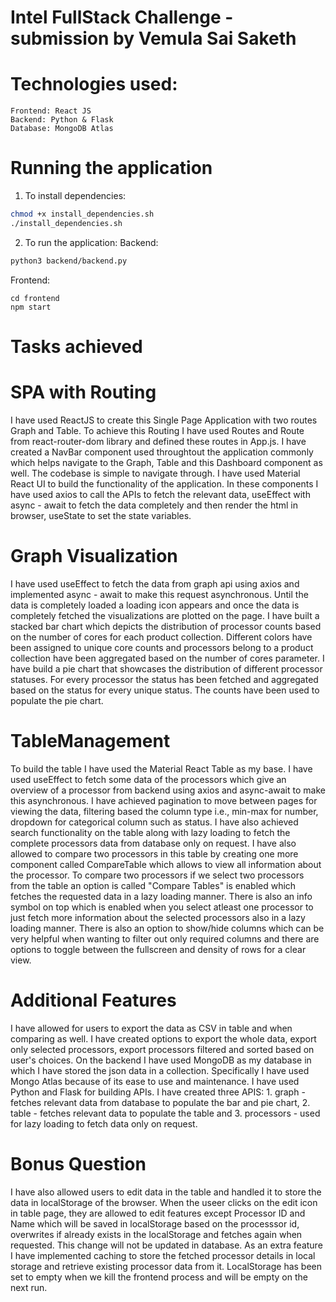 # Intel FullStack Challenge - submission by Vemula Sai Saketh

# Technologies used:
    Frontend: React JS
    Backend: Python & Flask
    Database: MongoDB Atlas

# Running the application
1. To install dependencies: 
```bash
chmod +x install_dependencies.sh
./install_dependencies.sh
```

2. To run the application:
Backend:
```bash
python3 backend/backend.py
```
Frontend:
```frontend
cd frontend
npm start
```

# Tasks achieved

# SPA with Routing
I have used ReactJS to create this Single Page Application with two routes Graph and Table. To achieve this Routing I have used Routes and Route from react-router-dom library and defined these routes in App.js. I have created a NavBar component used throughtout the application commonly which helps navigate to the Graph, Table and this Dashboard component as well. The codebase is simple to navigate through. I have used Material React UI to build the functionality of the application. In these components I have used axios to call the APIs to fetch the relevant data, useEffect with async - await to fetch the data completely and then render the html in browser, useState to set the state variables.

# Graph Visualization
I have used useEffect to fetch the data from graph api using axios and implemented async - await to make this request asynchronous. Until the data is completely loaded a loading icon appears and once the data is completely fetched the visualizations are plotted on the page. I have built a stacked bar chart which depicts the distribution of processor counts based on the number of cores for each product collection. Different colors have been assigned to unique core counts and processors belong to a product collection have been aggregated based on the number of cores parameter. I have build a pie chart that showcases the distribution of different processor statuses. For every processor the status has been fetched and aggregated based on the status for every unique status. The counts have been used to populate the pie chart.

# TableManagement
To build the table I have used the Material React Table as my base. I have used useEffect to fetch some data of the processors which give an overview of a processor from backend using axios and async-await to make this asynchronous. I have achieved pagination to move between pages for viewing the data, filtering based the column type i.e., min-max for number, dropdown for categorical column such as status. I have also achieved search functionality on the table along with lazy loading to fetch the complete processors data from database only on request. I have also allowed to compare two processors in this table by creating one more component called CompareTable which allows to view all information about the processor. To compare two processors if we select two processors from the table an option is called "Compare Tables" is enabled which fetches the requested data in a lazy loading manner. There is also an info symbol on top which is enabled when you select atleast one processor to just fetch more information about the selected processors also in a lazy loading manner. There is also an option to show/hide columns which can be very helpful when wanting to filter out only required columns and there are options to toggle between the fullscreen and density of rows for a clear view.

# Additional Features
I have allowed for users to export the data as CSV in table and when comparing as well. I have created options to export the whole data, export only selected processors, export processors filtered and sorted based on user's choices. On the backend I have used MongoDB as my database in which I have stored the json data in a collection. Specifically I have used Mongo Atlas because of its ease to use and maintenance. I have used Python and Flask for building APIs. I have created three APIS: 1. graph - fetches relevant data from database to populate the bar and pie chart, 2. table - fetches relevant data to populate the table and 3. processors - used for lazy loading to fetch data only on request.

# Bonus Question
I have also allowed users to edit data in the table and handled it to store the data in localStorage of the browser. When the useer clicks on the edit icon in table page, they are allowed to edit features except Processor ID and Name which will be saved in localStorage based on the processsor id, overwrites if already exists in the localStorage and fetches again when requested. This change will not be updated in database. As an extra feature I have implemented caching to store the fetched processor details in local storage and retrieve existing processor data from it. LocalStorage has been set to empty when we kill the frontend process and will be empty on the next run.